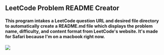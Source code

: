 <h2>LeetCode Problem README Creator</h2>

<h4>This program intakes a LeetCode question URL and desired
file directory to automatically create a README.md file which
displays the problem name, difficulty, and content format from
LeetCode's website. It's made for Safari because I'm on
a macbook right now.</h4>

<img src="https://www.nicepng.com/png/detail/832-8326555_folders-clipart-file-folder-folder-clip-art.png">
